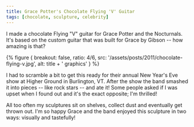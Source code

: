 ```yaml
---
title: Grace Potter's Chocolate Flying 'V' Guitar
tags: [chocolate, sculpture, celebrity]
---
```


I made a chocolate Flying "V" guitar for Grace Potter and the Nocturnals. It's based on the custom guitar that was built for Grace by Gibson -- how amazing is that?

{% figure {
    breakout: false,
    ratio: 4/6,
    src: '/assets/posts/2011/chocolate-flying-v.jpg',
    alt: title + ' graphics'
} %}

I had to scramble a bit to get this ready for their annual New Year's Eve show at Higher Ground in Burlington, VT. After the show the band smashed it into pieces -- like rock stars -- and ate it! Some people asked if I was upset when I found out and it's the exact opposite; I'm thrilled!

All too often my sculptures sit on shelves, collect dust and eventually get thrown out. I'm so happy Grace and the band enjoyed this sculpture in two ways: visually and tastefully!